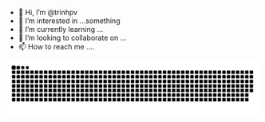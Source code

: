 - 👋 Hi, I’m @trinhpv
- 👀 I’m interested in ...something
- 🌱 I’m currently learning ...
- 💞️ I’m looking to collaborate on ...
- 📫 How to reach me ....


<picture>
  <source media="(prefers-color-scheme: dark)" srcset="https://raw.githubusercontent.com/trinhpv/trinhpv/output/github-contribution-grid-snake-dark.svg">
  <source media="(prefers-color-scheme: light)" srcset="https://raw.githubusercontent.com/trinhpv/trinhpv/output/github-contribution-grid-snake.svg">
  <img alt="github contribution grid snake animation" src="https://raw.githubusercontent.com/trinhpv/trinhpv/output/github-contribution-grid-snake.svg">
</picture>
<!---
trinhpv/trinhpv is a ✨ special ✨ repository because its `README.md` (this file) appears on your GitHub profile.
You can click the Preview link to take a look at your changes.
--->
